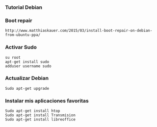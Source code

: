 ### Tutorial Debian

### Boot repair
```
http://www.matthiaskauer.com/2015/03/install-boot-repair-on-debian-from-ubuntu-ppa/
```
### Activar Sudo
```
su root
apt-get install sudo
adduser username sudo
```
### Actualizar Debian
```
Sudo apt-get upgrade
```
### Instalar mis aplicaciones favoritas
```
Sudo apt-get install htop
Sudo apt-get install Transmision
Sudo apt-get install libreoffice
```
